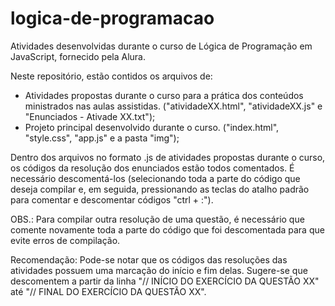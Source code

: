 # logica-de-programacao
Atividades desenvolvidas durante o curso de Lógica de Programação em JavaScript, fornecido pela Alura.

Neste repositório, estão contidos os arquivos de:
- Atividades propostas durante o curso para a prática dos conteúdos ministrados nas aulas assistidas. ("atividadeXX.html", "atividadeXX.js" e "Enunciados - Ativade XX.txt");
- Projeto principal desenvolvido durante o curso. ("index.html", "style.css", "app.js" e a pasta "img");

Dentro dos arquivos no formato .js de atividades propostas durante o curso, os códigos da resolução dos enunciados estão todos comentados. É necessário descomentá-los (selecionando toda a parte do código que deseja compilar e, em seguida, pressionando as teclas do atalho padrão para comentar e descomentar códigos "ctrl + :").

OBS.: Para compilar outra resolução de uma questão, é necessário que comente novamente toda a parte do código que foi descomentada para que evite erros de compilação.

Recomendação: Pode-se notar que os códigos das resoluções das atividades possuem uma marcação do início e fim delas. Sugere-se que descomentem a partir da linha "// INÍCIO DO EXERCÍCIO DA QUESTÃO XX" até "// FINAL DO EXERCÍCIO DA QUESTÃO XX".
